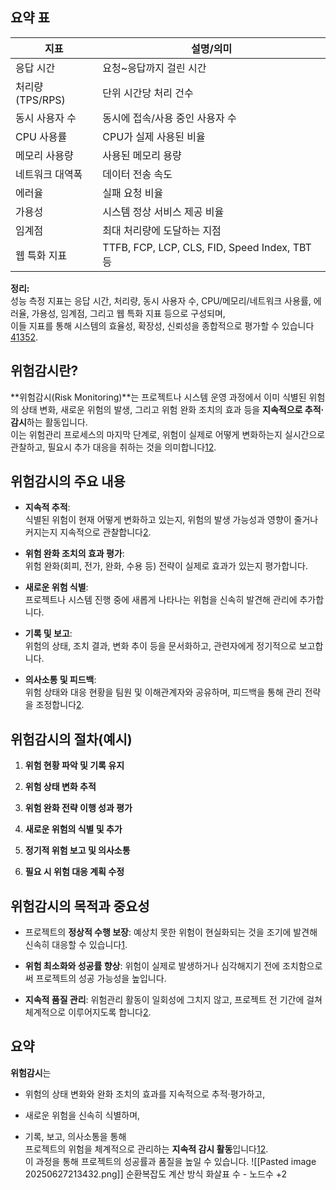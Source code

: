 ## 요약 표

|지표|설명/의미|
|---|---|
|응답 시간|요청~응답까지 걸린 시간|
|처리량(TPS/RPS)|단위 시간당 처리 건수|
|동시 사용자 수|동시에 접속/사용 중인 사용자 수|
|CPU 사용률|CPU가 실제 사용된 비율|
|메모리 사용량|사용된 메모리 용량|
|네트워크 대역폭|데이터 전송 속도|
|에러율|실패 요청 비율|
|가용성|시스템 정상 서비스 제공 비율|
|임계점|최대 처리량에 도달하는 지점|
|웹 특화 지표|TTFB, FCP, LCP, CLS, FID, Speed Index, TBT 등|

**정리:**  
성능 측정 지표는 응답 시간, 처리량, 동시 사용자 수, CPU/메모리/네트워크 사용률, 에러율, 가용성, 임계점, 그리고 웹 특화 지표 등으로 구성되며,  
이들 지표를 통해 시스템의 효율성, 확장성, 신뢰성을 종합적으로 평가할 수 있습니다[4](https://conding-note.tistory.com/259)[1](https://velog.io/@gjwjdghk123/%EC%84%B1%EB%8A%A5-%ED%85%8C%EC%8A%A4%ED%8A%B8%EB%9E%80-%EB%AC%B4%EC%97%87%EC%9D%BC%EA%B9%8C)[3](https://meir.tistory.com/404)[5](https://devspoon.tistory.com/243)[2](https://dewble.tistory.com/entry/concept-of-performance-test).

## 위험감시란?

**위험감시(Risk Monitoring)**는 프로젝트나 시스템 운영 과정에서 이미 식별된 위험의 상태 변화, 새로운 위험의 발생, 그리고 위험 완화 조치의 효과 등을 **지속적으로 추적·감시**하는 활동입니다.  
이는 위험관리 프로세스의 마지막 단계로, 위험이 실제로 어떻게 변화하는지 실시간으로 관찰하고, 필요시 추가 대응을 취하는 것을 의미합니다[1](http://jidum.com/jidums/view.do?jidumId=402)[2](http://journal.kidet.or.kr/archive/view_article?pid=jkidt-2-2-1).

## 위험감시의 주요 내용

- **지속적 추적**:  
    식별된 위험이 현재 어떻게 변화하고 있는지, 위험의 발생 가능성과 영향이 줄거나 커지는지 지속적으로 관찰합니다[2](http://journal.kidet.or.kr/archive/view_article?pid=jkidt-2-2-1).
    
- **위험 완화 조치의 효과 평가**:  
    위험 완화(회피, 전가, 완화, 수용 등) 전략이 실제로 효과가 있는지 평가합니다.
    
- **새로운 위험 식별**:  
    프로젝트나 시스템 진행 중에 새롭게 나타나는 위험을 신속히 발견해 관리에 추가합니다.
    
- **기록 및 보고**:  
    위험의 상태, 조치 결과, 변화 추이 등을 문서화하고, 관련자에게 정기적으로 보고합니다.
    
- **의사소통 및 피드백**:  
    위험 상태와 대응 현황을 팀원 및 이해관계자와 공유하며, 피드백을 통해 관리 전략을 조정합니다[2](http://journal.kidet.or.kr/archive/view_article?pid=jkidt-2-2-1).
    

## 위험감시의 절차(예시)

1. **위험 현황 파악 및 기록 유지**
    
2. **위험 상태 변화 추적**
    
3. **위험 완화 전략 이행 성과 평가**
    
4. **새로운 위험의 식별 및 추가**
    
5. **정기적 위험 보고 및 의사소통**
    
6. **필요 시 위험 대응 계획 수정**
    

## 위험감시의 목적과 중요성

- 프로젝트의 **정상적 수행 보장**: 예상치 못한 위험이 현실화되는 것을 조기에 발견해 신속히 대응할 수 있습니다[1](http://jidum.com/jidums/view.do?jidumId=402).
    
- **위험 최소화와 성공률 향상**: 위험이 실제로 발생하거나 심각해지기 전에 조치함으로써 프로젝트의 성공 가능성을 높입니다.
    
- **지속적 품질 관리**: 위험관리 활동이 일회성에 그치지 않고, 프로젝트 전 기간에 걸쳐 체계적으로 이루어지도록 합니다[2](http://journal.kidet.or.kr/archive/view_article?pid=jkidt-2-2-1).
    

## 요약

**위험감시**는

- 위험의 상태 변화와 완화 조치의 효과를 지속적으로 추적·평가하고,
    
- 새로운 위험을 신속히 식별하며,
    
- 기록, 보고, 의사소통을 통해  
    프로젝트의 위험을 체계적으로 관리하는 **지속적 감시 활동**입니다[1](http://jidum.com/jidums/view.do?jidumId=402)[2](http://journal.kidet.or.kr/archive/view_article?pid=jkidt-2-2-1).  
    이 과정을 통해 프로젝트의 성공률과 품질을 높일 수 있습니다.
![[Pasted image 20250627213432.png]]
순환복잡도 계산 방식
화살표 수 - 노드수 +2

